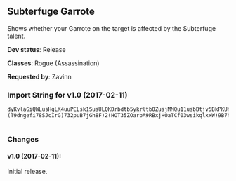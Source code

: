 ## Subterfuge Garrote

Shows whether your Garrote on the target is affected by
the Subterfuge talent.

**Dev status**: Release

**Classes**: Rogue (Assassination)

**Requested by**: Zavinn

### Import String for v1.0 (2017-02-11)

    dyKvlaGiQWLusHgLK4uuPELsk1SusULQKDrbdtb5ykrltb0ZusjMMQu11usbBtjv5BkPKUhsSpvPIdQqzHur6HkunrQKUiQKnsfrFevQtIKSsu1mPI6MkPi7KkXpvsfdvvqlLkcpvQMkQ4QuOoRQa9wfG5QkL7Qa1Er5VkKbtomLwScQhRutMIUSWMLuFgPgTs40sz1Qc41kqMTQ62ss7gXVPQHRk64kPOwUkpxIPl66kA7uiFxvOXRkv68iPEVsQQ7RKkTFy2sghw3KXH1T7S5jfghwVrAjJdRVNL0xL1)(T9dngefi78SJcIrG)732puB7jGh8F)2(HOT35ZOarbA9RBxjHOaTCf03wsikqlxxW)9B7hI2ENpJIZ2so(pSKWeIc0qGh8F)2(HQNKD28eiRPj3278zu5CdEiiiiA7D(mkdG2ENpJIHVTKdgIc0bEiiiiA7D(mkg(2scrbI2ENpJIHVTKqRn0sWhetWd(VFB)q1tYoBEc0(hwc3278zuQ4g8qqqqF)2(Hi(hHOaXDKCAvJkUbpeeeeT9oFgfNTLC8FyjHjefiI)rWdbbbv7pOgefiA7D(mkgQBxjxbrBVZNrXW3wYxlHm9GhcccccccQvdr8pc9cI2ENpJYaAd2q2QgqVdfO1BiOCrqapeeeeeeeeeeeeT9oFgfd1TRKquGAqRn0sWdbbbbbbbbbbbrBVZNrzaTbdrbI0(GhccccccckiMGhccckiMGpiMGh81tYoBEc0ygm2fQ4mQ)qUC25XhRZzu34XhNlUCLlxRmjTKkxxbvEg))kOZsg0kOFJeu56kOYZ4)PYv3GhcccQvdnjTKkxHOqbYXZVL64CazjMqLNX)drHcKdUT35ZWbuUiiGhcccccccYAAYT9oFgvw)SvnGOaXDKCAvJkUxbvYW(ZfHjefiQk9mS)CrywXnK)GmM0sNoRRR4453sDCowb5OphoJREshowbrA)vqoEOZJ9GC5eoCVckThDKquGmM0sUnMkxR4iThDKoCVUUbpeeeuqmbFqmbp4RNKD28eOXmusBolCUgnDCvCdEiiiOVFB)qe)JquG4osoTQrf3GhcccQvdr8pc9cI2ENpJIZ2so(pSKWe6DOaTEdbLlcc4HGGGGGGG2)Ws42ENpJsf3GhccckiMGhcccQvdr8jKXKw6Am8SUUIJ0E0r6yfKdUT35ZWXkis7VcYXdDEShKlNWHBOCrqapeeeeeee0f58iq12FjGE9cI2ENpdOwbI4tipbkxeqP9OJe8qqqqbXe8qqqqF)2(Hs7rhjefiJjTKBJPY1kos7rhPd3GhcccQ2Fqnikq0278zum8TL81Yvq0278zumu3UsUc61sitp4HGGGGGGG((T9dDquGOT35ZOmG2GbpeeeeeeeuRg6mK2JosikuGs7rhjuUiiGhcccccccccccQvdDgkzy)5IWekxeeWdbbbbbbbbbbbbbbb12EcefihurY4QT74T3OA7jL3E780ZyuzoCgx9KoCaEiiiiiiiiiiiiiiiOlY5rGYBgqVEbrBVZNbKTUo2zycnm1qL5WzC1t6a8qqqqqqqqqqqqXVeGhccccccccccccccc6ICEeOA7VeqVEbrBVZNbeXNq266yNHj0WudvMdNXvpPdWdbbbbbbbbbbbfetWdbbbbbbbfetWdbbbfetWdbbb12EcefihurY4QT74T3ABpP82BnIrJQ2k7rR5zuYMNu1EdYb4HGGGUiNhbkVza96f0KmiI)rc0JlICrCq266yNHj0WudvMdNXvpPdWhetWd(6jzNnpbAmdTTN4KtYUIBWdbbbDropcuB7jGpiMSUPF0EwsFvMtzjlzD7oBgfCUgnDCRjVzWCzjRBnnBzZtS)r51OPJRW4WCzjJdRNxJMooghwFVi2dI1NpnTzW67zj9vz96jzNnpPIBOlY5rGSZZokigzOK2Cw4CnA64Q4gkiMS(EwsFvQ2EcRxpj7S5jvCdDropcKDE2rbXidTTN4KtYUIBOGyY67zj9vhLu)my9sAZzH1tQFgS(EwsFvwY6tsEnA64yCy99SK(QSE9KSZMNuXn0f58iq5ndOGyYswYsw3mkBwFSBdz0sddbnWHwUwFn0aFTCjRB2kpWKSZMrbRBjuZ6MTYZVL6EA3dQW6qSUzR88BPMt8UjRVgFY6lIg9IK5Y7hI1BMSEFoCgx9KoG42ENpdw)bMLSvtnR7mxojhw)7TMmoS((BlfghwV0i0)G1DI1HBJ5ILSE5zSzCy9sJq)dMllzjRN2FqsghwV0i0)G5YAGLS(SeJ2FBPWCkRplXOYZyZCkRplXO0(dsYCklzDYSkNRrthxH5YazD)m)nsW6RJXCCMkx4I1VGU5jCO(zW6TTNW651OPJJXH13Zs6RY61tYoBEsLWOGKRGmyWGBOlY5rGSZZokignGWOGKdUIbdgCdfetwFplPV6OfnZG1Zw1WK13Zs6RokP(zW6Hrbjz9WOGKfw3yxOIZO(d5YzNhFSoNrDJhFCU4YvUCL1tQFgS(EwsFvwY6p2mZfmxE)qSK1RY6MSEH1hOH1IHHmmeRBeZLLVFGlzjJba
     

### Changes

#### v1.0 (2017-02-11):

Initial release.

